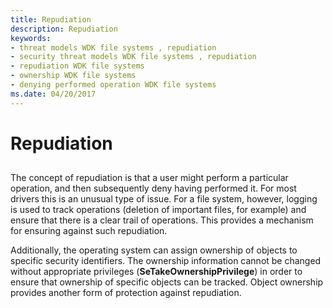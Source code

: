 ```yaml
---
title: Repudiation
description: Repudiation
keywords:
- threat models WDK file systems , repudiation
- security threat models WDK file systems , repudiation
- repudiation WDK file systems
- ownership WDK file systems
- denying performed operation WDK file systems
ms.date: 04/20/2017
---
```


# Repudiation


## <span id="ddk_repudiation_if"></span><span id="DDK_REPUDIATION_IF"></span>


The concept of repudiation is that a user might perform a particular operation, and then subsequently deny having performed it. For most drivers this is an unusual type of issue. For a file system, however, logging is used to track operations (deletion of important files, for example) and ensure that there is a clear trail of operations. This provides a mechanism for ensuring against such repudiation.

Additionally, the operating system can assign ownership of objects to specific security identifiers. The ownership information cannot be changed without appropriate privileges (**SeTakeOwnershipPrivilege**) in order to ensure that ownership of specific objects can be tracked. Object ownership provides another form of protection against repudiation.

 

 





